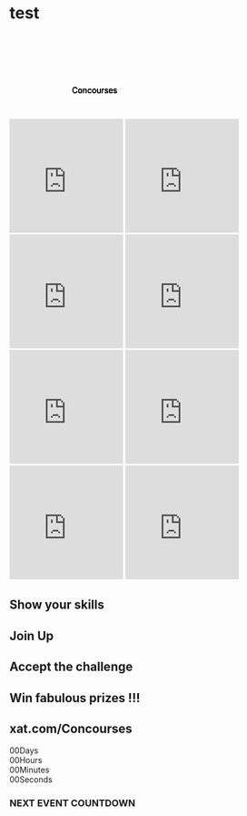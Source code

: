 # test
<html lang="en" >
<head>
  <meta charset="UTF-8">
  <title>Concourses xatframe</title>
  <link rel="stylesheet" href="./style.css">
  <link href='https://fonts.googleapis.com/css?family=Raleway:100' rel='stylesheet' type='text/css'>
  <link href='https://fonts.googleapis.com/css?family=Berkshire+Swash' rel='stylesheet' type='text/css'>
</head>
<body>
<div class="all">
<div class="container">
  <div class="king">
    <div class="crown">
      <div class="crown top-left"></div>
      <div class="crown top-middle"></div>
      <div class="crown top-right"></div>
      <div class="crown back-left"></div>
      <div class="crown back-right"></div>
      <div class="crown middle"></div>
      <div class="crown bottom"></div>
    </div>
    <div class="jewel">
      <div class="jewel red left"></div>
      <div class="jewel blue"></div>
      <div class="jewel red right"></div>
    </div>
  </div>
</div>
<svg>
	<symbol id="s-text">
		<text text-anchor="middle" x="50%" y="70%">Concourses</text>
	</symbol>
	<g class = "g-ants">
		<use xlink:href="#s-text" class="text-copy"></use>
		<use xlink:href="#s-text" class="text-copy"></use>
		<use xlink:href="#s-text" class="text-copy"></use>
		<use xlink:href="#s-text" class="text-copy"></use>
		<use xlink:href="#s-text" class="text-copy"></use>
	</g>
</svg>
</div>
<div class="sp-container">
	<div class="image-container">
		<iframe src="https://illuxat.com/loadTools.php?option=generate&amp;data=snakerace" style="border:0" height="200" width="200"></iframe>
		<iframe src="https://illuxat.com/loadTools.php?option=generate&amp;data=gold" style="border:0" height="200" width="200"></iframe>
		<iframe src="https://illuxat.com/loadTools.php?option=generate&amp;data=ruby" style="border:0" height="200" width="200"></iframe>
		<iframe src="https://illuxat.com/loadTools.php?option=generate&amp;data=everypower" style="border:0" height="200" width="200"></iframe>
		<iframe src="https://illuxat.com/loadTools.php?option=generate&amp;data=mint" style="border:0" height="200" width="200"></iframe>
		<iframe src="https://illuxat.com/loadTools.php?option=generate&amp;data=matchrace" style="border:0" height="200" width="200"></iframe>
		<iframe src="https://illuxat.com/loadTools.php?option=generate&amp;data=spaceban" style="border:0" height="200" width="200"></iframe>
		<iframe src="https://illuxat.com/loadTools.php?option=generate&amp;data=doodlerace" style="border:0" height="200" width="200"></iframe>
	</div>
	<div class="sp-content">
		<div class="sp-globe"></div>
		<h2 class="frame-1">Show your skills</h2>
		<h2 class="frame-2">Join Up</h2>
		<h2 class="frame-3">Accept the challenge</h2>
		<h2 class="frame-4">Win fabulous prizes !!!</h2>
		<h2 class="frame-5"><span>xat.com/Concourses</span></h2>
	</div>
	<div class="sp-container2" id="js-clock">
	  <div class="box"><span id="js-clock-days">00</span>Days</div>
	  <div class="box"><span id="js-clock-hours">00</span>Hours</div>
	  <div class="box"><span id="js-clock-minutes">00</span>Minutes</div>
	  <div class="box"><span id="js-clock-seconds">00</span>Seconds</div>
	</div>
	<div class="sp-container3">
	<h3>NEXT EVENT COUNTDOWN</h3>
	</div>
</div>


<script src='https://cdnjs.cloudflare.com/ajax/libs/gsap/latest/TweenMax.min.js'></script><script  src="./script.js"></script><script  src="./countdown.js"></script>
</body>
</html>
